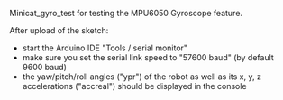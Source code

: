 Minicat_gyro_test for testing the MPU6050 Gyroscope feature.

After upload of the sketch:
- start the Arduino IDE "Tools / serial monitor"
- make sure you set the serial link speed to "57600 baud" (by default 9600 baud)
- the yaw/pitch/roll angles ("ypr") of the robot as well as its x, y, z accelerations ("accreal") should be displayed in the console

